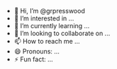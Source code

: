 - 👋 Hi, I’m @grpresswood
- 👀 I’m interested in ...
- 🌱 I’m currently learning ...
- 💞️ I’m looking to collaborate on ...
- 📫 How to reach me ...
- 😄 Pronouns: ...
- ⚡ Fun fact: ...

<!---
grpresswood/grpresswood is a ✨ special ✨ repository because its `README.md` (this file) appears on your GitHub profile.
You can click the Preview link to take a look at your changes.
--->
